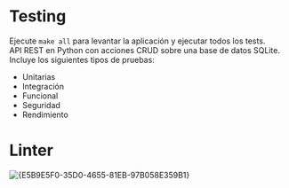 # Testing
Ejecute `make all` para levantar la aplicación y ejecutar todos los tests.<br>
API REST en Python con acciones CRUD sobre una base de datos SQLite.
Incluye los siguientes tipos de pruebas:
- Unitarias
- Integración
- Funcional
- Seguridad
- Rendimiento

# Linter
![{E5B9E5F0-35D0-4655-81EB-97B058E359B1}](https://github.com/user-attachments/assets/a9f23163-a532-46c7-8be5-172ee3aa48fa)

